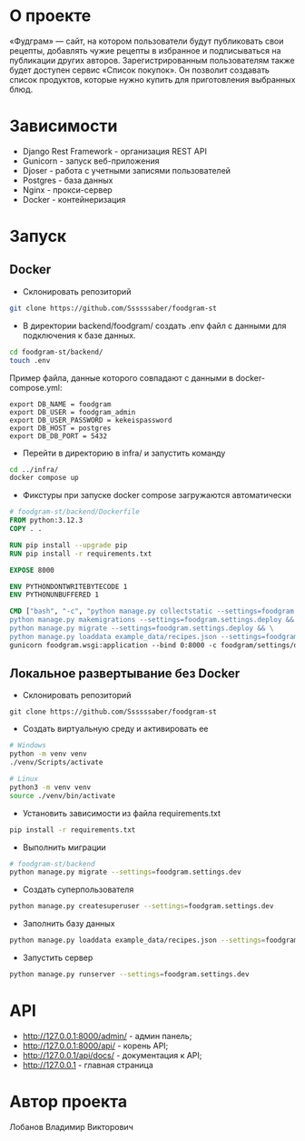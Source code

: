# О проекте

«Фудграм» — сайт, на котором пользователи будут публиковать свои рецепты, добавлять чужие рецепты в избранное и подписываться на публикации других авторов. Зарегистрированным пользователям также будет доступен сервис «Список покупок». Он позволит создавать список продуктов, которые нужно купить для приготовления выбранных блюд.

# Зависимости

* Django Rest Framework - организация REST API
* Gunicorn - запуск веб-приложения
* Djoser - работа с учетными записями пользователей
* Postgres - база данных
* Nginx - прокси-сервер
* Docker - контейнеризация

# Запуск

## Docker

* Склонировать репозиторий
```bash
git clone https://github.com/Ssssssaber/foodgram-st
```
* В директории backend/foodgram/ создать .env файл с данными для подключения к базе данных. 
```bash
cd foodgram-st/backend/
touch .env
```
Пример файла, данные которого совпадают с данными в docker-compose.yml:
```env
export DB_NAME = foodgram
export DB_USER = foodgram_admin
export DB_USER_PASSWORD = kekeispassword
export DB_HOST = postgres
export DB_DB_PORT = 5432
```
* Перейти в директорию в infra/ и запустить команду
```bash
cd ../infra/
docker compose up
```
* Фикстуры при запуске docker compose загружаются автоматически
```Dockerfile
# foodgram-st/backend/Dockerfile
FROM python:3.12.3
COPY . .

RUN pip install --upgrade pip
RUN pip install -r requirements.txt

EXPOSE 8000

ENV PYTHONDONTWRITEBYTECODE 1
ENV PYTHONUNBUFFERED 1

CMD ["bash", "-c", "python manage.py collectstatic --settings=foodgram.settings.deploy --noinput && \
python manage.py makemigrations --settings=foodgram.settings.deploy && \
python manage.py migrate --settings=foodgram.settings.deploy && \
python manage.py loaddata example_data/recipes.json --settings=foodgram.settings.deploy && \ 
gunicorn foodgram.wsgi:application --bind 0:8000 -c foodgram/settings/deploy.py"]
```
## Локальное развертывание без Docker

* Склонировать репозиторий
```
git clone https://github.com/Ssssssaber/foodgram-st
```

* Создать виртуальную среду и активировать ее

```bash
# Windows
python -m venv venv
./venv/Scripts/activate
```

```bash
# Linux
python3 -m venv venv
source ./venv/bin/activate
```

* Установить зависимости из файла requirements.txt

```bash
pip install -r requirements.txt
```

* Выполнить миграции

```bash
# foodgram-st/backend
python manage.py migrate --settings=foodgram.settings.dev
```

* Создать суперпользователя 

```bash
python manage.py createsuperuser --settings=foodgram.settings.dev
```
* Заполнить базу данных

```bash
python manage.py loaddata example_data/recipes.json --settings=foodgram.settings.dev
```

* Запустить сервер

```bash
python manage.py runserver --settings=foodgram.settings.dev
```

# API

* http://127.0.0.1:8000/admin/ - админ панель; 
* http://127.0.0.1:8000/api/ - корень API;
* http://127.0.0.1/api/docs/ - документация к API;
* http://127.0.0.1 - главная страница

# Автор проекта

Лобанов Владимир Викторович